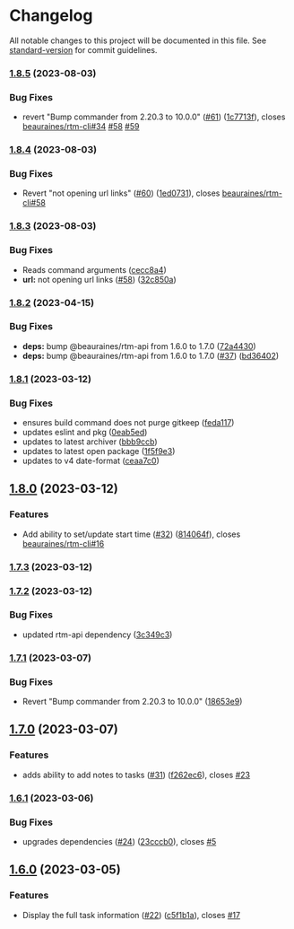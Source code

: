 # Changelog

All notable changes to this project will be documented in this file. See [standard-version](https://github.com/conventional-changelog/standard-version) for commit guidelines.

### [1.8.5](https://github.com/beauraines/rtm-cli/compare/v1.8.4...v1.8.5) (2023-08-03)


### Bug Fixes

* revert "Bump commander from 2.20.3 to 10.0.0" ([#61](https://github.com/beauraines/rtm-cli/issues/61)) ([1c7713f](https://github.com/beauraines/rtm-cli/commit/1c7713f7b00579927860a22f53d4f9cdfc20ae19)), closes [beauraines/rtm-cli#34](https://github.com/beauraines/rtm-cli/issues/34) [#58](https://github.com/beauraines/rtm-cli/issues/58) [#59](https://github.com/beauraines/rtm-cli/issues/59)

### [1.8.4](https://github.com/beauraines/rtm-cli/compare/v1.8.3...v1.8.4) (2023-08-03)


### Bug Fixes

* Revert "not opening url links" ([#60](https://github.com/beauraines/rtm-cli/issues/60)) ([1ed0731](https://github.com/beauraines/rtm-cli/commit/1ed0731ed2dd08682b9dd486ddf89e5ac60cb2f7)), closes [beauraines/rtm-cli#58](https://github.com/beauraines/rtm-cli/issues/58)

### [1.8.3](https://github.com/beauraines/rtm-cli/compare/v1.8.2...v1.8.3) (2023-08-03)


### Bug Fixes

* Reads command arguments ([cecc8a4](https://github.com/beauraines/rtm-cli/commit/cecc8a450d41ec6a1df9ae166918209753136458))
* **url:** not opening url links ([#58](https://github.com/beauraines/rtm-cli/issues/58)) ([32c850a](https://github.com/beauraines/rtm-cli/commit/32c850a323d14c9d7c79e3b4f7c51c90f818a4bd))

### [1.8.2](https://github.com/beauraines/rtm-cli/compare/v1.8.1...v1.8.2) (2023-04-15)


### Bug Fixes

* **deps:** bump @beauraines/rtm-api from 1.6.0 to 1.7.0 ([72a4430](https://github.com/beauraines/rtm-cli/commit/72a44307895ce15fc3f9282aca44bcdc61ab923c))
* **deps:** bump @beauraines/rtm-api from 1.6.0 to 1.7.0 ([#37](https://github.com/beauraines/rtm-cli/issues/37)) ([bd36402](https://github.com/beauraines/rtm-cli/commit/bd364020c07f33ac335dc7cb481d32be642400f8))

### [1.8.1](https://github.com/beauraines/rtm-cli/compare/v1.8.0...v1.8.1) (2023-03-12)


### Bug Fixes

* ensures build command does not purge gitkeep ([feda117](https://github.com/beauraines/rtm-cli/commit/feda117e8abe32d7d3e25645f6d7adb8baffa6a9))
* updates eslint and pkg ([0eab5ed](https://github.com/beauraines/rtm-cli/commit/0eab5edd0581865af562a28f7e31b8ee8ebe7f67))
* updates to latest archiver ([bbb9ccb](https://github.com/beauraines/rtm-cli/commit/bbb9ccb215b6a729f0eea737eee76ab52568606c))
* updates to latest open package ([1f5f9e3](https://github.com/beauraines/rtm-cli/commit/1f5f9e39eee07712e8adb95e0388dd97d5c13876))
* updates to v4 date-format ([ceaa7c0](https://github.com/beauraines/rtm-cli/commit/ceaa7c051a041d8a1ed8eedb423b37f9caf806f2))

## [1.8.0](https://github.com/beauraines/rtm-cli/compare/v1.7.3...v1.8.0) (2023-03-12)


### Features

* Add ability to set/update start time ([#32](https://github.com/beauraines/rtm-cli/issues/32)) ([814064f](https://github.com/beauraines/rtm-cli/commit/814064fa7c75fed621c84fd06e022140df7577aa)), closes [beauraines/rtm-cli#16](https://github.com/beauraines/rtm-cli/issues/16)

### [1.7.3](https://github.com/beauraines/rtm-cli/compare/v1.7.2...v1.7.3) (2023-03-12)

### [1.7.2](https://github.com/beauraines/rtm-cli/compare/v1.7.1...v1.7.2) (2023-03-12)


### Bug Fixes

* updated rtm-api dependency ([3c349c3](https://github.com/beauraines/rtm-cli/commit/3c349c311276dbf524732da6abd36d9ee96204d4))

### [1.7.1](https://github.com/beauraines/rtm-cli/compare/v1.7.0...v1.7.1) (2023-03-07)


### Bug Fixes

* Revert "Bump commander from 2.20.3 to 10.0.0" ([18653e9](https://github.com/beauraines/rtm-cli/commit/18653e9cb4976a6bfacfdaead5b990d3a29eef3e))

## [1.7.0](https://github.com/beauraines/rtm-cli/compare/v1.6.1...v1.7.0) (2023-03-07)


### Features

* adds ability to add notes to tasks ([#31](https://github.com/beauraines/rtm-cli/issues/31)) ([f262ec6](https://github.com/beauraines/rtm-cli/commit/f262ec6f02d024a5f3c49e10f79db2c6fabcf0fa)), closes [#23](https://github.com/beauraines/rtm-cli/issues/23)

### [1.6.1](https://github.com/beauraines/rtm-cli/compare/v1.6.0...v1.6.1) (2023-03-06)


### Bug Fixes

* upgrades dependencies ([#24](https://github.com/beauraines/rtm-cli/issues/24)) ([23cccb0](https://github.com/beauraines/rtm-cli/commit/23cccb0db0c20650224750a423aa629a5daff2c1)), closes [#5](https://github.com/beauraines/rtm-cli/issues/5)

## [1.6.0](https://github.com/beauraines/rtm-cli/compare/v1.5.1...v1.6.0) (2023-03-05)


### Features

* Display the full task information ([#22](https://github.com/beauraines/rtm-cli/issues/22)) ([c5f1b1a](https://github.com/beauraines/rtm-cli/commit/c5f1b1ac9734decf557005f49294c8030658d105)), closes [#17](https://github.com/beauraines/rtm-cli/issues/17)
